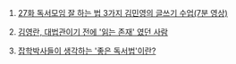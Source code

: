 1. [27화 독서모임 잘 하는 법 3가지 김민영의 글쓰기 수업(7분 영상)](https://youtu.be/9vuVwxYWgFY)  

2. [김영란, 대법관이기 전에 '읽는 존재' 였던 사람](https://news.naver.com/main/read.naver?mode=LSD&mid=shm&sid1=103&oid=308&aid=0000029839)  

3. [잡학박사들이 생각하는 '좋은 독서법'이란?](https://www.youtube.com/watch?v=kIqT4iiRpyo)  

